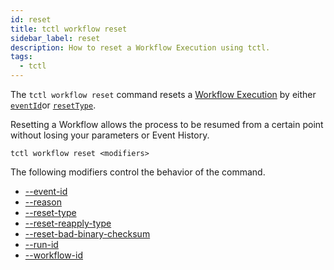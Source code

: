 ```yaml
---
id: reset
title: tctl workflow reset
sidebar_label: reset
description: How to reset a Workflow Execution using tctl.
tags:
  - tctl
---
```


The `tctl workflow reset` command resets a [Workflow Execution](/concepts/what-is-a-workflow-execution) by either [`eventId`](#eventid)or [`resetType`](#resettype).

Resetting a Workflow allows the process to be resumed from a certain point without losing your parameters or Event History.

`tctl workflow reset <modifiers>`

The following modifiers control the behavior of the command.

- [--event-id](/temporal-cli/modifiers#--event-id)
- [--reason](/temporal-cli/modifiers#--reason)
- [--reset-type](/temporal-cli/modifiers#--reset-type)
- [--reset-reapply-type](/temporal-cli/modifiers#--reset-reapply-type)
- [--reset-bad-binary-checksum](/temporal-cli/modifiers#--reset-bad-binary-checksum)
- [--run-id](/temporal-cli/modifiers#--run-id)
- [--workflow-id](/temporal-cli/modifiers#--workflow-id)
